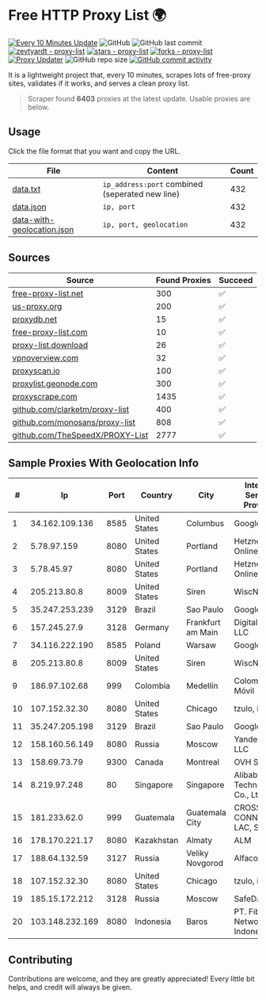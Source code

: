 
# Free HTTP Proxy List 🌍

[![Every 10 Minutes Update](https://github.com/mertguvencli/http-proxy-list/actions/workflows/main.yml/badge.svg?branch=main)](https://github.com/mertguvencli/http-proxy-list/actions/workflows/main.yml)
![GitHub](https://img.shields.io/github/license/mertguvencli/http-proxy-list)
![GitHub last commit](https://img.shields.io/github/last-commit/mertguvencli/http-proxy-list)
[![zevtyardt - proxy-list](https://img.shields.io/static/v1?label=zevtyardt&message=proxy-list&color=blue&logo=github)](https://github.com/zevtyardt/proxy-list "Go to GitHub repo")
[![stars - proxy-list](https://img.shields.io/github/stars/zevtyardt/proxy-list?style=social)](https://github.com/zevtyardt/proxy-list)
[![forks - proxy-list](https://img.shields.io/github/forks/zevtyardt/proxy-list?style=social)](https://github.com/zevtyardt/proxy-list)
[![Proxy Updater](https://github.com/zevtyardt/proxy-list/workflows/Proxy%20Updater/badge.svg)](https://github.com/zevtyardt/proxy-list/actions?query=workflow:"Proxy+Updater")
![GitHub repo size](https://img.shields.io/github/repo-size/zevtyardt/proxy-list)
[![GitHub commit activity](https://img.shields.io/github/commit-activity/m/zevtyardt/proxy-list?logo=commits)](https://github.com/zevtyardt/proxy-list/commits/main)

It is a lightweight project that, every 10 minutes, scrapes lots of free-proxy sites, validates if it works, and serves a clean proxy list.

> Scraper found **6403** proxies at the latest update. Usable proxies are below.

## Usage

Click the file format that you want and copy the URL.

|File|Content|Count|
|----|-------|-----|
|[data.txt](https://raw.githubusercontent.com/mertguvencli/http-proxy-list/main/proxy-list/data.txt)|`ip_address:port` combined (seperated new line)|432|
|[data.json](https://raw.githubusercontent.com/mertguvencli/http-proxy-list/main/proxy-list/data.json)|`ip, port`|432|
|[data-with-geolocation.json](https://raw.githubusercontent.com/mertguvencli/http-proxy-list/main/proxy-list/data-with-geolocation.json)|`ip, port, geolocation`|432|

## Sources

|Source|Found Proxies|Succeed|
|------|-------------|-------|
|[free-proxy-list.net](https://free-proxy-list.net)|300|✅|
|[us-proxy.org](https://www.us-proxy.org)|200|✅|
|[proxydb.net](http://proxydb.net)|15|✅|
|[free-proxy-list.com](https://free-proxy-list.com/?page=&port=&type%5B%5D=http&type%5B%5D=https&up_time=0&search=Search)|10|✅|
|[proxy-list.download](https://www.proxy-list.download/HTTP)|26|✅|
|[vpnoverview.com](https://vpnoverview.com/privacy/anonymous-browsing/free-proxy-servers)|32|✅|
|[proxyscan.io](https://www.proxyscan.io)|100|✅|
|[proxylist.geonode.com](https://proxylist.geonode.com/api/proxy-list?limit=300&page=1&sort_by=lastChecked&sort_type=desc&protocols=http,https)|300|✅|
|[proxyscrape.com](https://api.proxyscrape.com/v2/?request=displayproxies&protocol=http&timeout=10000&country=all&ssl=all&anonymity=all)|1435|✅|
|[github.com/clarketm/proxy-list](https://raw.githubusercontent.com/clarketm/proxy-list/master/proxy-list-raw.txt)|400|✅|
|[github.com/monosans/proxy-list](https://raw.githubusercontent.com/monosans/proxy-list/main/proxies/http.txt)|808|✅|
|[github.com/TheSpeedX/PROXY-List](https://raw.githubusercontent.com/TheSpeedX/PROXY-List/master/http.txt)|2777|✅|


## Sample Proxies With Geolocation Info

|#|Ip|Port|Country|City|Internet Service Provider|
|-|--|----|-------|----|-------------------------|
|1|34.162.109.136|8585|United States|Columbus|Google LLC|
|2|5.78.97.159|8080|United States|Portland|Hetzner Online GmbH|
|3|5.78.45.97|8080|United States|Portland|Hetzner Online GmbH|
|4|205.213.80.8|8009|United States|Siren|WiscNet|
|5|35.247.253.239|3129|Brazil|Sao Paulo|Google LLC|
|6|157.245.27.9|3128|Germany|Frankfurt am Main|DigitalOcean, LLC|
|7|34.116.222.190|8585|Poland|Warsaw|Google LLC|
|8|205.213.80.8|8009|United States|Siren|WiscNet|
|9|186.97.102.68|999|Colombia|Medellín|Colombia Móvil|
|10|107.152.32.30|8080|United States|Chicago|tzulo, inc.|
|11|35.247.205.198|3129|Brazil|Sao Paulo|Google LLC|
|12|158.160.56.149|8080|Russia|Moscow|Yandex.Cloud LLC|
|13|158.69.73.79|9300|Canada|Montreal|OVH SAS|
|14|8.219.97.248|80|Singapore|Singapore|Alibaba (US) Technology Co., Ltd.|
|15|181.233.62.0|999|Guatemala|Guatemala City|CROSS CONNECT LAC, S.A.|
|16|178.170.221.17|8080|Kazakhstan|Almaty|ALM|
|17|188.64.132.59|3127|Russia|Veliky Novgorod|Alfacom|
|18|107.152.32.30|8080|United States|Chicago|tzulo, inc.|
|19|185.15.172.212|3128|Russia|Moscow|SafeData LLC|
|20|103.148.232.169|8080|Indonesia|Baros|PT. Fiber Networks Indonesia|



## Contributing

Contributions are welcome, and they are greatly appreciated! Every
little bit helps, and credit will always be given.

